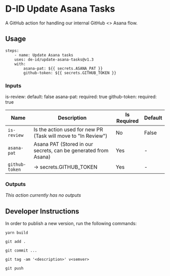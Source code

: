 # D-ID Update Asana Tasks

A GitHub action for handling our internal GitHub <> Asana flow.

## Usage

```
steps:
    - name: Update Asana tasks
    uses: de-id/update-asana-tasks@v1.3
    with:
        asana-pat: ${{ secrets.ASANA_PAT }}
        github-token: ${{ secrets.GITHUB_TOKEN }}
```

### Inputs

is-review:
default: false
asana-pat:
required: true
github-token:
required: true

| Name           | Description                                                    | Is Required | Default |
| -------------- | -------------------------------------------------------------- | ----------- | ------- |
| `is-review`    | Is the action used for new PR (Task will move to "In Review")  | No          | False   |
| `asana-pat`    | Asana PAT (Stored in our secrets, can be generated from Asana) | Yes         | -       |
| `github-token` | -> secrets.GITHUB_TOKEN                                        | Yes         | -       |

### Outputs

_This action currently has no outputs_

## Developer Instructions

In order to publish a new version, run the following commands:

```
yarn build

git add .

git commit ...

git tag -am '<description>' v<semver>

git push
```
